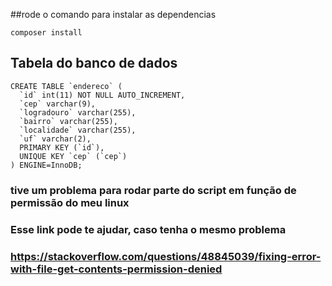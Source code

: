 ##rode o comando para instalar as dependencias 
```
composer install
```

## Tabela do banco de dados

```
CREATE TABLE `endereco` (
  `id` int(11) NOT NULL AUTO_INCREMENT,
  `cep` varchar(9),
  `logradouro` varchar(255),
  `bairro` varchar(255),
  `localidade` varchar(255),
  `uf` varchar(2),
  PRIMARY KEY (`id`),
  UNIQUE KEY `cep` (`cep`)
) ENGINE=InnoDB;
```

### tive um problema para rodar parte do script em função de permissão do meu linux
### Esse link pode te ajudar, caso tenha o mesmo problema
### https://stackoverflow.com/questions/48845039/fixing-error-with-file-get-contents-permission-denied